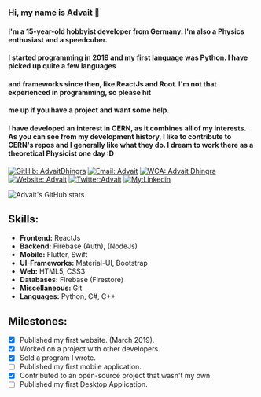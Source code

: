 ### Hi, my name is  Advait 👋

#### I'm a 15-year-old hobbyist developer from Germany. I'm also a Physics enthusiast and a speedcuber. 

#### I started programming in 2019 and my first language was Python. I have picked up quite a few languages
#### and frameworks since then, like ReactJs and Root. I'm not that experienced in programming, so please hit
#### me up if you have a project and want some help.  

#### I have developed an interest in CERN, as it combines all of my interests. As you can see from my development history, I like to contribute to CERN's repos and I generally like what they do. I dream to work there as a theoretical Physicist one day :D 

[![GitHib: AdvaitDhingra](https://img.shields.io/github/followers/AdvaitDhingra?label=Follow&style=social)](https://github.com/advaitdhingra)
[![Email: Advait](https://img.shields.io/badge/Email-Advait-red)](mailto:advaittheboss@gmail.com)
[![WCA: Advait Dhingra](https://img.shields.io/badge/WCA-Speedcubing-orange)](https://www.worldcubeassociation.org/persons/2016DHIN01)
[![Website: Advait](https://img.shields.io/badge/My-Website-blue)](https://AdvaitDhingra.github.io)
[![Twitter:Advait](https://img.shields.io/twitter/url?label=Twitter&style=social&url=https%3A%2F%2Ftwitter.com%2FAdvaitDhingra1)](https://twitter.com/AdvaitDhingra1)
[![My:Linkedin](https://img.shields.io/badge/My-Linkedin-blue)](https://www.linkedin.com/in/advait-dhingra-22172b214/)

![Advait's GitHub stats](https://github-readme-stats.vercel.app/api?username=advaitdhingra&show_icons=true&theme=dark&count_private=true)

## Skills:

- **Frontend:** ReactJs
- **Backend:** Firebase (Auth), (NodeJs)
- **Mobile:** Flutter, Swift
- **UI-Frameworks:** Material-UI, Bootstrap
- **Web:** HTML5, CSS3
- **Databases:** Firebase (Firestore)
- **Miscellaneous:** Git
- **Languages:** Python, C#, C++


## Milestones:
* [x] Published my first website. (March 2019).
* [x] Worked on a project with other developers.
* [x] Sold a program I wrote.
* [ ] Published my first mobile application.
* [x] Contributed to an open-source project that wasn't my own.
* [ ] Published my first Desktop Application.
